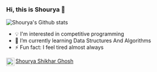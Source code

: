 ### Hi, this is Shourya 👋

![Shourya's Github stats](https://github-readme-stats.vercel.app/api?username=danger-ahead)

- 💡 I'm interested in competitive programming
- 🌱 I’m currently learning Data Structures And Algorithms
- ⚡ Fun fact: I feel tired almost always

<img align="left" alt="codeSTACKr | LinkedIn" width="22px" src="https://cdn.jsdelivr.net/npm/simple-icons@v3/icons/linkedin.svg"/>
<div class="LI-profile-badge"  data-version="v1" data-size="medium" data-locale="en_US" data-type="horizontal" data-theme="light" data-vanity="shourya-shikhar"><a class="LI-simple-link" href='https://in.linkedin.com/in/shourya-shikhar?trk=profile-badge'>Shourya Shikhar Ghosh</a></div>

<!--
**danger-ahead/danger-ahead** is a ✨ _special_ ✨ repository because its `README.md` (this file) appears on your GitHub profile.

Here are some ideas to get you started:

- 🔭 I’m currently working on ...
- 👯 I’m looking to collaborate on ...
- 🤔 I’m looking for help with ...
- 💬 Ask me about ...
- 📫 How to reach me: ...
- 😄 Pronouns: ...
- ⚡ Fun fact: ...
-->

